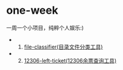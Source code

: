 # one-week
一周一个小项目，纯粹个人娱乐:)

 - 01. [file-classifier(目录文件分类工具)](https://github.com/tonnie17/one-week/tree/master/01-file-classifier)
 - 02. [12306-left-ticket(12306余票查询工具)](https://github.com/tonnie17/one-week/tree/master/02-12306-left-ticket)
